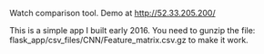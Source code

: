 Watch comparison tool. Demo at http://52.33.205.200/

This is a simple app I built early 2016. You need to gunzip the file:
flask_app/csv_files/CNN/Feature_matrix.csv.gz to make it work.  




